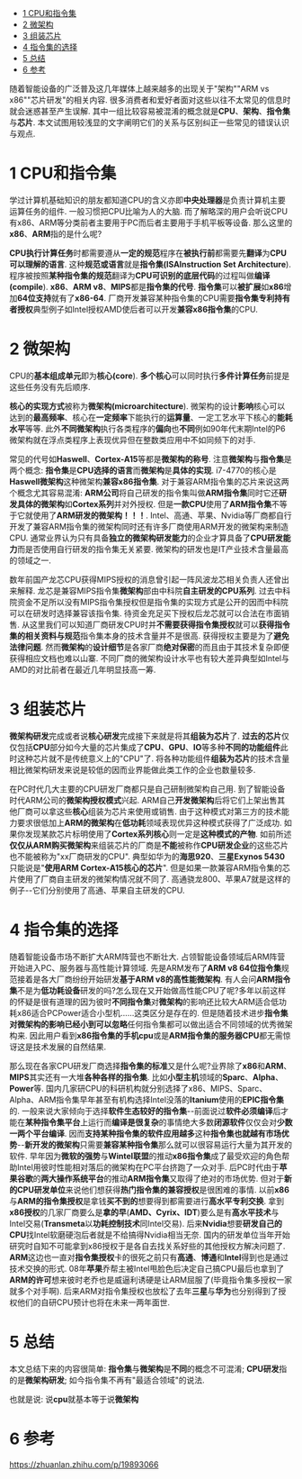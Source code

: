 
<!-- @import "[TOC]" {cmd="toc" depthFrom=1 depthTo=6 orderedList=false} -->

<!-- code_chunk_output -->

- [1 CPU和指令集](#1-cpu和指令集)
- [2 微架构](#2-微架构)
- [3 组装芯片](#3-组装芯片)
- [4 指令集的选择](#4-指令集的选择)
- [5 总结](#5-总结)
- [6 参考](#6-参考)

<!-- /code_chunk_output -->

随着智能设备的广泛普及这几年媒体上越来越多的出现关于"架构""ARM vs x86""芯片研发"的相关内容. 很多消费者和爱好者面对这些以往不太常见的信息时就会迷惑甚至产生误解. 其中一组比较容易被混淆的概念就是**CPU**、**架构**、**指令集**与**芯片**. 本文试图用较浅显的文字阐明它们的关系与区别纠正一些常见的错误认识与观点. 

# 1 CPU和指令集

学过计算机基础知识的朋友都知道CPU的含义亦即**中央处理器**是负责计算机主要运算任务的组件. 一般习惯把CPU比喻为人的大脑. 而了解略深的用户会听说CPU有x86、ARM等分类前者主要用于PC而后者主要用于手机平板等设备. 那么这里的**x86**、**ARM**指的是什么呢?

**CPU执行计算任务**时都需要遵从**一定的规范**程序在**被执行前**都需要先**翻译**为**CPU可以理解的语言**. 这种**规范或语言**就是**指令集(ISAInstruction Set Architecture**). 程序被按照**某种指令集的规范**翻译为**CPU可识别的底层代码**的过程叫做**编译(compile**). **x86**、**ARM v8**、**MIPS**都是**指令集的代号**. **指令集**可以**被扩展**如**x86**增加**64位支持**就有了**x86\-64**. 厂商开发兼容某种指令集的CPU需要**指令集专利持有者授权**典型例子如Intel授权AMD使后者可以开发**兼容x86指令集**的CPU. 

# 2 微架构

CPU的**基本组成单元**即为**核心(core**). **多个核心**可以同时执行**多件计算任务**前提是这些任务没有先后顺序. 

**核心的实现方式**被称为**微架构(microarchitecture**). 微架构的设计**影响**核心可以达到的**最高频率**、核心在**一定频率**下能执行的**运算量**、一定工艺水平下核心的**能耗水平**等等. 此外**不同微架构**执行各类程序的**偏向**也**不同**例如90年代末期Intel的P6微架构就在浮点类程序上表现优异但在整数类应用中不如同频下的对手. 

常见的代号如**Haswell**、**Cortex\-A15**等都是**微架构的称号**. 注意**微架构**与**指令集**是两个概念: **指令集**是**CPU选择的语言**而**微架构**是**具体的实现**. i7\-4770的核心是**Haswell微架构**这种微架构**兼容x86指令集**. 对于兼容ARM指令集的芯片来说这两个概念尤其容易混淆: **ARM公司**将自己研发的指令集叫做**ARM指令集**同时它还**研发具体的微架构**如**Cortex系列**并对外授权. 但是**一款CPU**使用了**ARM指令集**不等于它就使用了**ARM研发的微架构！！！**. Intel、高通、苹果、Nvidia等厂商都自行开发了兼容ARM指令集的微架构同时还有许多厂商使用ARM开发的微架构来制造CPU. 通常业界认为只有具备**独立的微架构研发能力**的企业才算具备了**CPU研发能力**而是否使用自行研发的指令集无关紧要. 微架构的研发也是IT产业技术含量最高的领域之一. 

数年前国产龙芯CPU获得MIPS授权的消息曾引起一阵风波龙芯相关负责人还曾出来解释. 龙芯是兼容MIPS指令集**微架构**部由中科院**自主研发的CPU系列**. 过去中科院资金不足所以没有MIPS指令集授权但是指令集的实现方式是公开的因而中科院可以在研发时选择兼容该指令集. 待资金充足买下授权后龙芯就可以合法在市面销售. 从这里我们可以知道厂商研发CPU时并**不需要获得指令集授权**就可以**获得指令集的相关资料与规范**指令集本身的技术含量并不是很高. 获得授权主要是为了**避免法律问题**. 然而**微架构**的**设计细节**是各家厂商**绝对保密**的而且由于其技术复杂即便获得相应文档也难以山寨. 不同厂商的微架构设计水平也有较大差异典型如Intel与AMD的对比前者在最近几年明显技高一筹. 

# 3 组装芯片

**微架构研发**完成或者说**核心研发**完成接下来就是将其**组装为芯片**了. **过去的芯片**仅仅包括**CPU**部分如今大量的芯片集成了**CPU**、**GPU**、**IO**等多种**不同的功能组件**此时这种芯片就不是传统意义上的"CPU"了. 将各种功能组件**组装为芯片**的技术含量相比微架构研发来说是较低的因而业界能做此类工作的企业也数量较多. 

在PC时代几大主要的CPU研发厂商都只是自己研制微架构自己用. 到了智能设备时代ARM公司的**微架构授权模式**兴起. ARM自己**开发微架构**后将它们上架出售其他厂商可以拿这些**核心**组装为芯片来使用或销售. 由于这种模式对第三方的技术能力要求很低加上**ARM的微架构**在**低功耗**领域表现优异这种模式获得了广泛成功. 如果你发现某款芯片标明使用了**Cortex系列核心**则一定是**这种模式的产物**. 如前所述**仅仅从ARM购买微架构**来组装芯片的厂商是**不能**被称作**CPU研发企业**的这些芯片也不能被称为"xx厂商研发的CPU". 典型如华为的**海思920**、**三星Exynos 5430**只能说是"**使用ARM Cortex\-A15核心的芯片**". 但是如果一款兼容ARM指令集的芯片使用了厂商自主研发的微架构情况就不同了. 高通骁龙800、苹果A7就是这样的例子--它们分别使用了高通、苹果自主研发的CPU. 

# 4 指令集的选择

随着智能设备市场不断扩大ARM阵营也不断壮大. 占领智能设备领域后ARM阵营开始进入PC、服务器与高性能计算领域. 先是ARM发布了**ARM v8 64位指令集**规范接着是各大厂商纷纷开始研发**基于ARM v8的高性能微架构**. 有人会问**ARM指令集**不是为**低功耗设备**研发的吗?怎么现在又开始做高性能CPU了呢?多年以前这样的怀疑是很有道理的因为彼时**不同指令集**对**微架构**的影响还比较大ARM适合低功耗x86适合PCPower适合小型机……这类区分是存在的. 但是随着技术进步**指令集对微架构的影响已经小到可以忽略**任何指令集都可以做出适合不同领域的优秀微架构来. 因此用户看到**x86指令集的手机cpu**或是**ARM指令集的服务器CPU**都无需惊讶这是技术发展的自然结果. 

那么现在各家CPU研发厂商选择**指令集的标准**又是什么呢?业界除了**x86**和**ARM**、**MIPS**其实还有一大堆**各种各样的指令集**. 比如**小型主机**领域的**Sparc**、**Alpha**、**Power**等. 国内几家研CPU的科研机构就分别选择了x86、MIPS、Sparc、Alpha、ARM指令集早年甚至有机构选择Intel没落的**Itanium**使用的**EPIC指令集**的. 一般来说大家倾向于选择**软件生态较好的指令集**--前面说过**软件必须编译**后才能在**某种指令集平台**上运行而**编译是很复杂**的事情绝大多数**闭源软件**仅仅会对**少数一两个平台编译**. 因而**支持某种指令集的软件应用越多**这种**指令集也就越有市场优势**--**新开发的微架构**只需要**兼容某种指令集**那么就可以很容易运行大量为其开发的软件. 早年因为**微软的强势**与**Wintel联盟**的推动**x86指令集**成了最受欢迎的角色帮助Intel用彼时性能相对落后的微架构在PC平台挤跑了一众对手. 后PC时代由于**苹果谷歌**的**两大操作系统平台**的推动**ARM指令集**又取得了绝对的市场优势. 但对于**新的CPU研发单位**来说他们想获得**热门指令集的兼容授权**是很困难的事情. 以前**x86**与**ARM的指令集授权**是拿钱**买不到的**想要得到都需要进行**高水平专利交换**. 拿到**x86授权**的几家厂商要么是**拿的早**(**AMD、Cyrix、IDT**)要么是有**高水平技术**与Intel交易(**Transmeta**以**功耗控制技术**同Intel交易). 后来**Nvidia**想要**研发自己的CPU**找Intel软磨硬泡后者就是不给搞得Nvidia相当无奈. 国内的研发单位当年开始研究时自知不可能拿到x86授权于是各自去找关系好些的其他授权方解决问题了. **ARM**这边也一直对**指令集授权**卡的很死之前只有**高通**、**博通**和**Intel**得到也是通过技术交换的形式. 08年**苹果**乔帮主被Intel甩脸色后决定自己搞CPU最后也拿到了**ARM的许可**想来彼时老乔也是威逼利诱硬是让ARM屈服了(毕竟指令集多授权一家就多个对手啊). 后来ARM对指令集授权也放松了去年**三星**与**华为**也分别得到了授权他们的自研CPU预计也将在未来一两年面世. 

# 5 总结

本文总结下来的内容很简单: **指令集**与**微架构**是**不同**的概念不可混淆; **CPU研发**指的是**微架构研发**; 如今指令集不再有"最适合领域"的说法. 

也就是说: 说**cpu**就基本等于说**微架构**

# 6 参考

https://zhuanlan.zhihu.com/p/19893066